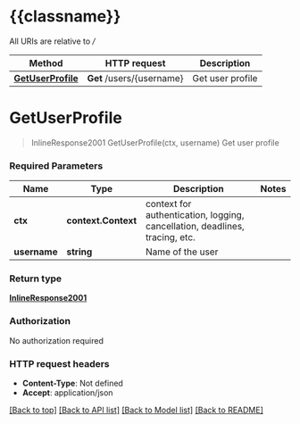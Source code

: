 # {{classname}}

All URIs are relative to */*

Method | HTTP request | Description
------------- | ------------- | -------------
[**GetUserProfile**](UserProfileApi.md#GetUserProfile) | **Get** /users/{username} | Get user profile

# **GetUserProfile**
> InlineResponse2001 GetUserProfile(ctx, username)
Get user profile

### Required Parameters

Name | Type | Description  | Notes
------------- | ------------- | ------------- | -------------
 **ctx** | **context.Context** | context for authentication, logging, cancellation, deadlines, tracing, etc.
  **username** | **string**| Name of the user | 

### Return type

[**InlineResponse2001**](inline_response_200_1.md)

### Authorization

No authorization required

### HTTP request headers

 - **Content-Type**: Not defined
 - **Accept**: application/json

[[Back to top]](#) [[Back to API list]](../README.md#documentation-for-api-endpoints) [[Back to Model list]](../README.md#documentation-for-models) [[Back to README]](../README.md)

